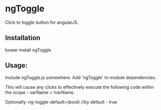 # ngToggle

Click to toggle button for angularJS.

## Installation
bower install ngToggle

## Usage: 

Include ngToggle.js somewhere.
Add 'ngToggle' to module dependencies.

<ANY ng-toggle="varName">
This will cause any clicks to effectively execute the following code within the scope - varName = !varName.

Optionally: ng-toggle-default={bool} //by default - true

